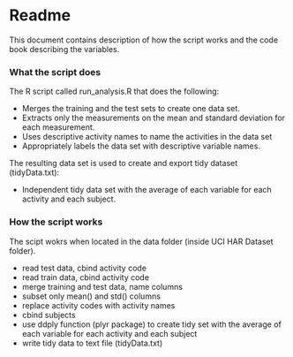 Readme
========================
This document contains description of how the script works and the code book describing the variables.

### What the script does

The R script called run_analysis.R that does the following:

- Merges the training and the test sets to create one data set.
- Extracts only the measurements on the mean and standard deviation for each measurement. 
- Uses descriptive activity names to name the activities in the data set
- Appropriately labels the data set with descriptive variable names. 

The resulting data set is used to create and export tidy dataset (tidyData.txt):

- Independent tidy data set with the average of each variable for each activity and each subject.

### How the script works

The scipt wokrs when located in the data folder (inside UCI HAR Dataset folder).

- read test data, cbind activity code
- read train data, cbind activity code
- merge training and test data, name columns
- subset only mean() and std() columns
- replace activity codes with activity names
- cbind subjects
- use ddply function (plyr package) to create tidy set with the average of each variable for each activity and each subject
- write tidy data to text file (tidyData.txt)
